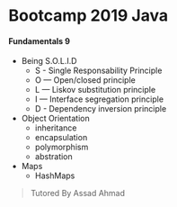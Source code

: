 # Bootcamp 2019 Java

#### Fundamentals 9

* Being S.O.L.I.D
	* S - Single Responsability Principle
	* O — Open/closed principle
	* L — Liskov substitution principle
	* I — Interface segregation principle
	* D - Dependency inversion principle
* Object Orientation
	* inheritance
	* encapsulation
	* polymorphism
	* abstration
* Maps
	* HashMaps

> Tutored By Assad Ahmad